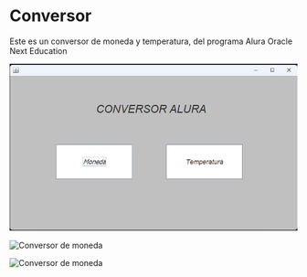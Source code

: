 # Conversor
Este es un conversor de moneda y temperatura, del programa Alura Oracle Next Education

![Principal](Principal.png)

![Conversor de moneda](conversor_de_moneda.png)

![Conversor de moneda](conversor_de_temperatura.png)
